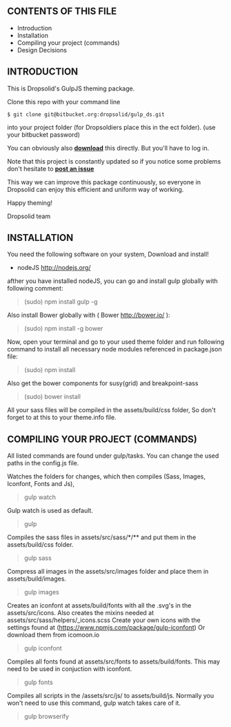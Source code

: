 CONTENTS OF THIS FILE
---------------------

 * Introduction
 * Installation
 * Compiling your project (commands)
 * Design Decisions

INTRODUCTION
------------

This is Dropsolid's GulpJS theming package.

Clone this repo with your command line
```
$ git clone git@bitbucket.org:dropsolid/gulp_ds.git
```
into your project folder (for Dropsoldiers place this in the ect folder).
(use your bitbucket password)

You can obviously also [**download**](https://bitbucket.org/dropsolid/gulp_ds/get/082b8aa74463.zip) this directly.
But you'll have to log in.

Note that this project is constantly updated
so if you notice some problems don't hesitate to [**post an issue**](https://bitbucket.org/dropsolid/gulp_ds/issues)

This way we can improve this package continuously,
so everyone in Dropsolid can enjoy this efficient and uniform way of working.


Happy theming!

Dropsolid team


INSTALLATION
------------

You need the following software on your system,
Download and install!
- nodeJS    http://nodejs.org/

afther you have installed nodeJS,
you can go and install gulp globally with following comment:
  > (sudo) npm install gulp -g
 
Also install Bower globally with ( Bower http://bower.io/ ):
  > (sudo) npm install -g bower

Now, open your terminal and go to your used theme folder and run following
command to install all necessary node modules referenced in package.json file:
  > (sudo) npm install
  
Also get the bower components for susy(grid) and breakpoint-sass
  > (sudo) bower install

All your sass files will be compiled in the assets/build/css folder,
So don't forget to at this to your theme.info file.


COMPILING YOUR PROJECT (COMMANDS)
---------------------------------

All listed commands are found under gulp/tasks.
You can change the used paths in the config.js file.

Watches the folders for changes, which then compiles (Sass, Images, Iconfont, Fonts and Js),
  > gulp watch
  
Gulp watch is used as default.
  > gulp
 
Compiles the sass files in assets/src/sass/*/** and put them in the assets/build/css folder.
  > gulp sass

Compress all images in the assets/src/images folder and place them in assets/build/images.
  > gulp images

Creates an iconfont at assets/build/fonts with all the .svg's in the assets/src/icons.
Also creates the mixins needed at assets/src/sass/helpers/_icons.scss
Create your own icons with the settings found at (https://www.npmjs.com/package/gulp-iconfont)
Or download them from icomoon.io
  > gulp iconfont

Compiles all fonts found at assets/src/fonts to assets/build/fonts. This may need to be used in conjuction with iconfont.
  > gulp fonts

Compiles all scripts in the /assets/src/js/ to assets/build/js. Normally you won't need to use this command, gulp watch takes care of it.
  > gulp browserify
